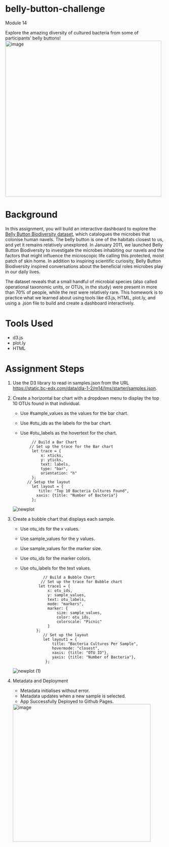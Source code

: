 # belly-button-challenge
  Module 14

   Explore the amazing diversity of cultured bacteria from some of participants’ belly buttons!
<img width="493" alt="image" src="https://github.com/user-attachments/assets/f3046b14-6b6e-411f-8592-0c4dde1aa3ec">




# Background
In this assignment, you will build an interactive dashboard to explore the [Belly Button Biodiversity dataset](https://robdunnlab.com/projects/belly-button-biodiversity/), which catalogues the microbes that colonise human navels.
The belly button is one of the habitats closest to us, and yet it remains relatively unexplored. In January 2011, we launched Belly Button Biodiversity to investigate the microbes inhabiting our navels and the factors that might influence the microscopic life calling this protected, moist patch of skin home. In addition to inspiring scientific curiosity, Belly Button Biodiversity inspired conversations about the beneficial roles microbes play in our daily lives.

The dataset reveals that a small handful of microbial species (also called operational taxonomic units, or OTUs, in the study) were present in more than 70% of people, while the rest were relatively rare.
This homework is to practice what we learned about using tools like d3.js, HTML, plot.ly, and using a .json file to build and create a dashboard interactively.

# Tools Used
  - d3.js
  - plot.ly
  - HTML
# Assignment Steps
 1. Use the D3 library to read in samples.json from the URL https://static.bc-edx.com/data/dla-1-2/m14/lms/starter/samples.json.
 2. Create a horizontal bar chart with a dropdown menu to display the top 10 OTUs found in that individual.
     - Use #sample_values as the values for the bar chart.
     - Use #otu_ids as the labels for the bar chart.
     - Use #otu_labels as the hovertext for the chart.
   
                // Build a Bar Chart
               // Set up the trace for the Bar chart
                let trace = {
                    x: xticks,
                    y: yticks,
                    text: labels,
                    type: "bar",
                    orientation: "h"
                };
              // Setup the layout
                let layout = {
                   title: "Top 10 Bacteria Cultures Found",
                  xaxis: {title: "Number of Bacteria"}
                };
   
    ![newplot](https://github.com/user-attachments/assets/9a6b2258-e3ea-445a-98bb-52dab883d395)

3. Create a bubble chart that displays each sample.
    - Use otu_ids for the x values.
    - Use sample_values for the y values.
    - Use sample_values for the marker size.
    - Use otu_ids for the marker colors.
    - Use otu_labels for the text values.
      
                    // Build a Bubble Chart
                   // Set up the trace for Bubble chart
                  let trace1 = {
                      x: otu_ids,
                      y: sample_values,
                      text: otu_labels,
                      mode: "markers",
                      marker: {
                          size: sample_values,
                          color: otu_ids,
                          colorscale: "Picnic"
                      }
                 };
                    // Set up the layout
                    let layout1 = {
                        title: "Bacteria Cultures Per Sample",
                        hovermode: "closest",
                        xaxis: {title: "OTU ID"},
                        yaxis: {title: "Number of Bacteria"},
                     };
   
  
   ![newplot (1)](https://github.com/user-attachments/assets/f8684cac-2872-4101-b6bf-23e4c9b8e2f1)

4. Metadata and Deployment
    - Metadata initialises without error.
    - Metadata updates when a new sample is selected.
    - App Successfully Deployed to Github Pages.
  
   <img width="435" alt="image" src="https://github.com/user-attachments/assets/46da82e8-7ec4-4fe1-b983-a31c46573541">


  
   
